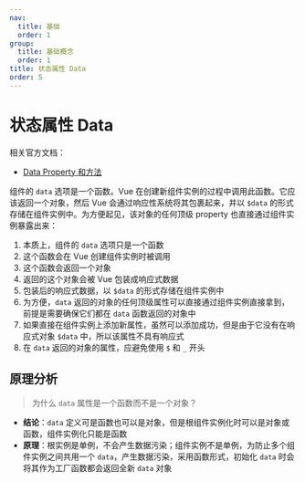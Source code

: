```yaml
---
nav:
  title: 基础
  order: 1
group:
  title: 基础概念
  order: 1
title: 状态属性 Data
order: 5
---
```


# 状态属性 Data

相关官方文档：

- [Data Property 和方法](https://vue3js.cn/docs/zh/guide/data-methods.html)

组件的 `data` 选项是一个函数。Vue 在创建新组件实例的过程中调用此函数。它应该返回一个对象，然后 Vue 会通过响应性系统将其包裹起来，并以 `$data` 的形式存储在组件实例中。为方便起见，该对象的任何顶级 property 也直接通过组件实例暴露出来：

1. 本质上，组件的 `data` 选项只是一个函数
2. 这个函数会在 Vue 创建组件实例时被调用
3. 这个函数会返回一个对象
4. 返回的这个对象会被 Vue 包装成响应式数据
5. 包装后的响应式数据，以 `$data` 的形式存储在组件实例中
6. 为方便，`data` 返回的对象的任何顶级属性可以直接通过组件实例直接拿到，前提是需要确保它们都在 `data` 函数返回的对象中
7. 如果直接在组件实例上添加新属性，虽然可以添加成功，但是由于它没有在响应式对象 `$data` 中，所以该属性不具有响应式
8. 在 `data` 返回的对象的属性，应避免使用 `$` 和 `_` 开头

## 原理分析

> 为什么 `data` 属性是一个函数而不是一个对象？

- **结论**：`data` 定义可是函数也可以是对象，但是根组件实例化时可以是对象或函数，组件实例化只能是函数
- **原理**：根实例是单例，不会产生数据污染；组件实例不是单例，为防止多个组件实例之间共用一个 `data`，产生数据污染，采用函数形式，初始化 `data` 时会将其作为工厂函数都会返回全新 `data` 对象
